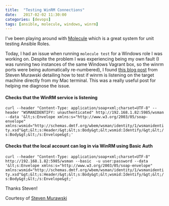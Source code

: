 ```yaml
---
title:  "Testing WinRM Connections"
date:   2017-02-02 11:30:00
categories: [devops]
tags: [ansible, molecule, windows, winrm]
---
```


I've been playing around with [Molecule](https://github.com/metacloud/molecule) which is a great system for unit testing Ansible Roles.

Today, I had an issue when running `molecule test` for a Windows role I was working on.  Despite the problem I was experiencing being my own fault (I was running two instances of the same Windows Vagrant box, so the winrm ports were being automatically re-numbered), I found [this blog post](http://stevenmurawski.com/powershell/2015/06/need-to-test-if-winrm-is-listening/) from Steven Murawski detailing how to test if winrm is listening on the target machine directly from my Mac terminal.  This was a really useful post for helping me diagnose the issue.


#### Checks that the WinRM service is listening

`curl --header "Content-Type: application/soap+xml;charset=UTF-8" --header "WSMANIDENTIFY: unauthenticated" http://192.168.1.82:5985/wsman --data '&lt;s:Envelope xmlns:s="http://www.w3.org/2003/05/soap-envelope" xmlns:wsmid="http://schemas.dmtf.org/wbem/wsman/identity/1/wsmanidentity.xsd"&gt;&lt;s:Header/&gt;&lt;s:Body&gt;&lt;wsmid:Identify/&gt;&lt;/s:Body&gt;&lt;/s:Envelope&gt;'`

#### Checks that the local account can log in via WinRM using Basic Auth

`curl --header "Content-Type: application/soap+xml;charset=UTF-8" http://192.168.1.82:5985/wsman --basic  -u user:password --data '&lt;s:Envelope xmlns:s="http://www.w3.org/2003/05/soap-envelope" xmlns:wsmid="http://schemas.dmtf.org/wbem/wsman/identity/1/wsmanidentity.xsd"&gt;&lt;s:Header/&gt;&lt;s:Body&gt;&lt;wsmid:Identify/&gt;&lt;/s:Body&gt;&lt;/s:Envelope&gt;'`

Thanks Steven!

Courtesy of [Steven Murawski](http://stevenmurawski.com/powershell/2015/06/need-to-test-if-winrm-is-listening/)

